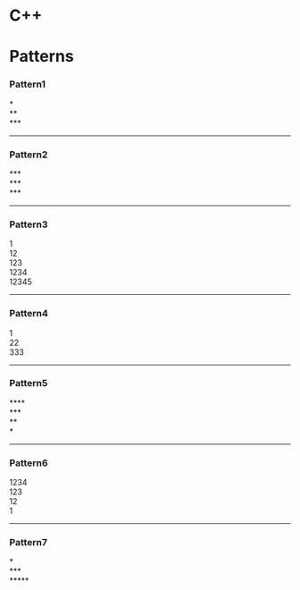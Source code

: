﻿# C++
<h1>Patterns</h1>
<h3>Pattern1</h3>
*</br>
**</br>
***
<hr>
<h3>Pattern2</h3>
***</br>
***</br>
***
<hr>
<h3>Pattern3</h3>
1</br>
12</br>
123</br>
1234</br>
12345
<hr>
<h3>Pattern4</h3>
1</br>
22</br>
333
<hr>
<h3>Pattern5</h3>
****</br>
***</br>
**</br>
*
<hr>
<h3>Pattern6</h3>
1234</br>
123</br>
12</br>
1
<hr>
<h3>Pattern7</h3>
  *  </br>
 *** </br>
*****</br>